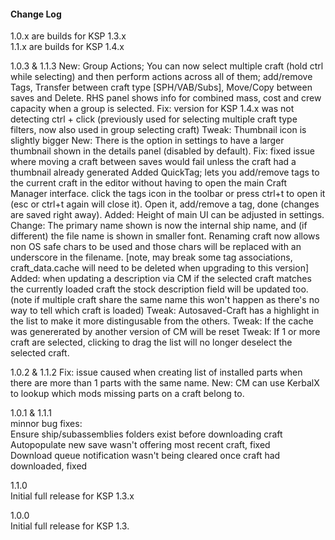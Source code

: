 #### Change Log
1.0.x are builds for KSP 1.3.x  
1.1.x are builds for KSP 1.4.x  

1.0.3 & 1.1.3
New: Group Actions; You can now select multiple craft (hold ctrl while selecting) and then perform actions across all of them; add/remove Tags, Transfer between craft type [SPH/VAB/Subs], Move/Copy between saves and Delete.  RHS panel shows info for combined mass, cost and crew capacity when a group is selected.
Fix: version for KSP 1.4.x was not detecting ctrl + click (previously used for selecting multiple craft type filters, now also used in group selecting craft)
Tweak: Thumbnail icon is slightly bigger
New: There is the option in settings to have a larger thumbnail shown in the details panel (disabled by default).
Fix: fixed issue where moving a craft between saves would fail unless the craft had a thumbnail already generated
Added QuickTag; lets you add/remove tags to the current craft in the editor without having to open the main Craft Manager interface. click the tags icon in the toolbar or press ctrl+t to open it (esc or ctrl+t again will close it). Open it, add/remove a tag, done (changes are saved right away).
Added: Height of main UI can be adjusted in settings.
Change: The primary name shown is now the internal ship name, and (if different) the file name is shown in smaller font.  Renaming craft now allows non OS safe chars to be used and those chars will be replaced with an underscore in the filename. [note, may break some tag associations, craft_data.cache will need to be deleted when upgrading to this version]
Added: when updating a description via CM if the selected craft matches the currently loaded craft the stock description field will be updated too. (note if multiple craft share the same name this won't happen as there's no way to tell which craft is loaded)
Tweak: Autosaved-Craft has a highlight in the list to make it more distingusable from the others.
Tweak: If the cache was genererated by another version of CM will be reset
Tweak: If 1 or more craft are selected, clicking to drag the list will no longer deselect the selected craft.


1.0.2 & 1.1.2
Fix: issue caused when creating list of installed parts when there are more than 1 parts with the same name.
New: CM can use KerbalX to lookup which mods missing parts on a craft belong to.

1.0.1 & 1.1.1  
minnor bug fixes:  
Ensure ship/subassemblies folders exist before downloading craft  
Autopopulate new save wasn't offering most recent craft, fixed  
Download queue notification wasn't being cleared once craft had downloaded, fixed  


1.1.0  
Initial full release for KSP 1.3.x

1.0.0  
Initial full release for KSP 1.3.
